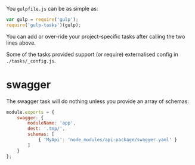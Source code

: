 You `gulpfile.js` can be as simple as:

```javascript
var gulp = require('gulp');
require('gulp-tasks')(gulp);
```

You can add or over-ride your project-specific tasks after calling the two lines above.

Some of the tasks provided support (or require) externalised config in `./tasks/_config.js`.

# swagger

The swagger task will do nothing unless you provide an array of schemas:

```javascript
module.exports = {
    swagger: {
        moduleName: 'app',
        dest: '.tmp/',
        schemas: [
            { 'MyApi': 'node_modules/api-package/swagger.yaml' }
        ]
    }
};
```